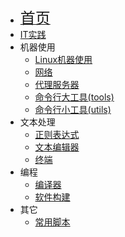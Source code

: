 * [<font size=5>首页</font>](/)
* [IT实践](/IT-practice/)
* 机器使用
  * [Linux机器使用](/IT-practice/linux)
  * [网络](/IT-practice/network)
  * [代理服务器](/IT-practice/proxy)
  * [命令行大工具(tools)](/IT-practice/terminal-tools)
  * [命令行小工具(utils)](/IT-practice/terminal-utils)
* 文本处理
  * [正则表达式](/IT-practice/regex)
  * [文本编辑器](/IT-practice/editors)
  * [终端](/IT-practice/terminal)
* 编程
  * [编译器](/IT-practice/compile)
  * [软件构建](/IT-practice/build)
* 其它
  * [常用脚本](/IT-practice/common-script)